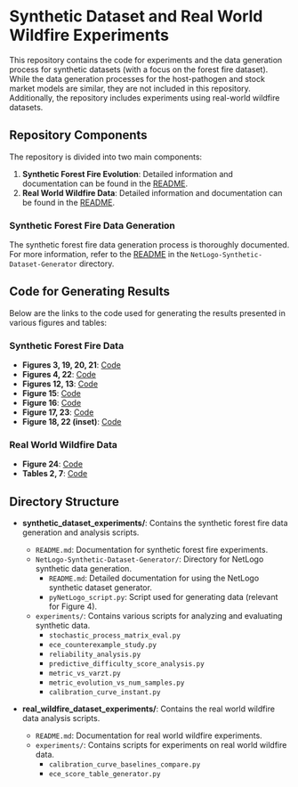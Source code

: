 # Synthetic Dataset and Real World Wildfire Experiments

This repository contains the code for experiments and the data generation process for synthetic datasets (with a focus on the forest fire dataset). While the data generation processes for the host-pathogen and stock market models are similar, they are not included in this repository. Additionally, the repository includes experiments using real-world wildfire datasets.

## Repository Components

The repository is divided into two main components:

1. **Synthetic Forest Fire Evolution**: Detailed information and documentation can be found in the [README](synthetic_dataset_experiments/README.md).
2. **Real World Wildfire Data**: Detailed information and documentation can be found in the [README](real_wildfire_dataset_experiments/README.md).

### Synthetic Forest Fire Data Generation

The synthetic forest fire data generation process is thoroughly documented. For more information, refer to the [README](synthetic_dataset_experiments/NetLogo-Synthetic-Dataset-Generator/README.md) in the `NetLogo-Synthetic-Dataset-Generator` directory.

## Code for Generating Results

Below are the links to the code used for generating the results presented in various figures and tables:

### Synthetic Forest Fire Data

- **Figures 3, 19, 20, 21**: [Code](synthetic_dataset_experiments/experiments/stochastic_process_matrix_eval.py)
- **Figures 4, 22**: [Code](synthetic_dataset_experiments/experiments/ece_counterexample_study.py)
- **Figures 12, 13**: [Code](synthetic_dataset_experiments/experiments/reliability_analysis.py)
- **Figure 15**: [Code](synthetic_dataset_experiments/NetLogo-Synthetic-Dataset-Generator/pyNetLogo_script.py)
- **Figure 16**: [Code](synthetic_dataset_experiments/experiments/metric_vs_varzt.py)
- **Figure 17, 23**: [Code](synthetic_dataset_experiments/experiments/metric_evolution_vs_num_samples.py)
- **Figure 18, 22 (inset)**: [Code](synthetic_dataset_experiments/experiments/calibration_curve_instant.py)


### Real World Wildfire Data

- **Figure 24**: [Code](real_wildfire_dataset_experiments/experiments/calibration_curve_baselines_compare.py)
- **Tables 2, 7**: [Code](real_wildfire_dataset_experiments/experiments/ece_score_table_generator.py)

## Directory Structure

- **synthetic_dataset_experiments/**: Contains the synthetic forest fire data generation and analysis scripts.
  - `README.md`: Documentation for synthetic forest fire experiments.
  - `NetLogo-Synthetic-Dataset-Generator/`: Directory for NetLogo synthetic data generation.
    - `README.md`: Detailed documentation for using the NetLogo synthetic dataset generator.
    - `pyNetLogo_script.py`: Script used for generating data (relevant for Figure 4).
  - `experiments/`: Contains various scripts for analyzing and evaluating synthetic data.
    - `stochastic_process_matrix_eval.py`
    - `ece_counterexample_study.py`
    - `reliability_analysis.py`
    - `predictive_difficulty_score_analysis.py`
    - `metric_vs_varzt.py`
    - `metric_evolution_vs_num_samples.py`
    - `calibration_curve_instant.py`

- **real_wildfire_dataset_experiments/**: Contains the real world wildfire data analysis scripts.
  - `README.md`: Documentation for real world wildfire experiments.
  - `experiments/`: Contains scripts for experiments on real world wildfire data.
    - `calibration_curve_baselines_compare.py`
    - `ece_score_table_generator.py`
